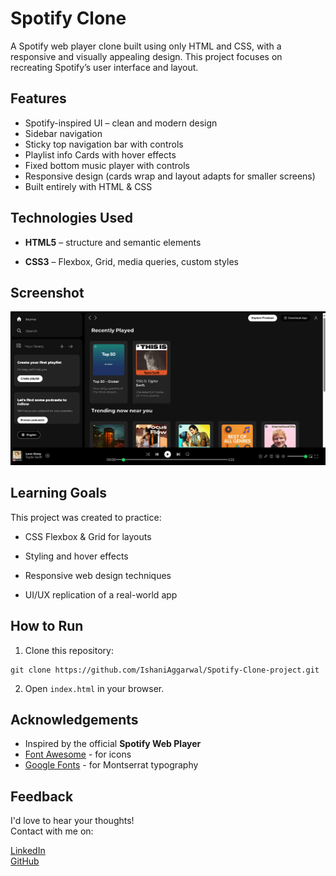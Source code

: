 
# Spotify Clone

A Spotify web player clone built using only HTML and CSS, with a responsive and visually appealing design. This project focuses on recreating Spotify’s user interface and layout.



## Features

- Spotify-inspired UI – clean and modern design
- Sidebar navigation
- Sticky top navigation bar with controls
- Playlist info Cards with hover effects
- Fixed bottom music player with controls
- Responsive design (cards wrap and layout adapts for smaller screens)
- Built entirely with HTML & CSS


## Technologies Used

- **HTML5** – structure and semantic elements

- **CSS3** – Flexbox, Grid, media queries, custom styles


## Screenshot
![Screenshot](Screenshot.png)


## Learning Goals

This project was created to practice:

- CSS Flexbox & Grid for layouts

- Styling and hover effects

- Responsive web design techniques

- UI/UX replication of a real-world app





## How to Run

  1. Clone this repository:
    
    git clone https://github.com/IshaniAggarwal/Spotify-Clone-project.git


  2. Open `index.html` in your browser. 
## Acknowledgements

 -  Inspired by the official **Spotify Web Player** 
 - [Font Awesome](https://fontawesome.com/) - for icons
 - [Google Fonts](https://fonts.google.com/) - for Montserrat typography

## Feedback 

I'd love to hear your thoughts!         
Contact with me on:

[LinkedIn](https://www.linkedin.com/in/ishani-aggarwal-643259320/)     
[GitHub](https://github.com/IshaniAggarwal)

 

